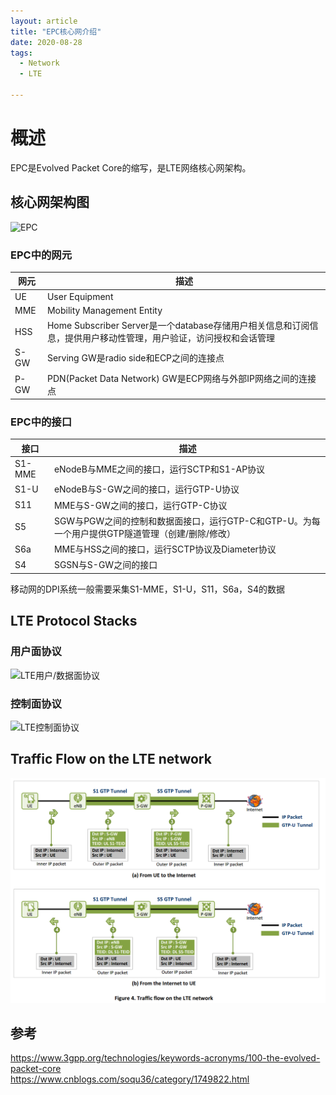 ```yaml
---
layout: article
title: "EPC核心网介绍"
date: 2020-08-28
tags:
  - Network
  - LTE

---
```

# 概述
EPC是Evolved Packet Core的缩写，是LTE网络核心网架构。
## 核心网架构图
![EPC](https://img-blog.csdn.net/20150909120950694)
### EPC中的网元

| 网元 | 描述 |
| --- | --- |
| UE | User Equipment |
|MME|Mobility Management Entity|
|HSS|Home Subscriber Server是一个database存储用户相关信息和订阅信息，提供用户移动性管理，用户验证，访问授权和会话管理|
|S-GW|Serving GW是radio side和ECP之间的连接点|
|P-GW|PDN(Packet Data Network) GW是ECP网络与外部IP网络之间的连接点|

### EPC中的接口

|接口|描述|
|----|----|
|S1-MME|eNodeB与MME之间的接口，运行SCTP和S1-AP协议|
|S1-U|eNodeB与S-GW之间的接口，运行GTP-U协议|
|S11|MME与S-GW之间的接口，运行GTP-C协议|
|S5|SGW与PGW之间的控制和数据面接口，运行GTP-C和GTP-U。为每一个用户提供GTP隧道管理（创建/删除/修改）|
|S6a|MME与HSS之间的接口，运行SCTP协议及Diameter协议|
|S4|SGSN与S-GW之间的接口|

移动网的DPI系统一般需要采集S1-MME，S1-U，S11，S6a，S4的数据

## LTE Protocol Stacks
### 用户面协议
![LTE用户/数据面协议](https://img-blog.csdn.net/20150909135820709)
### 控制面协议
![LTE控制面协议](https://img-blog.csdn.net/20150909144404890)
## Traffic Flow on the LTE network
![Traffic Flow](https://github.com/ronysun/MarkdownImage/raw/master/LTE/TrafficFlowLTE.png)

## 参考
https://www.3gpp.org/technologies/keywords-acronyms/100-the-evolved-packet-core  
https://www.cnblogs.com/soqu36/category/1749822.html


